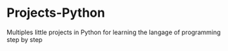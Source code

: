 # Projects-Python
Multiples little projects in Python for learning the langage of programming step by step
